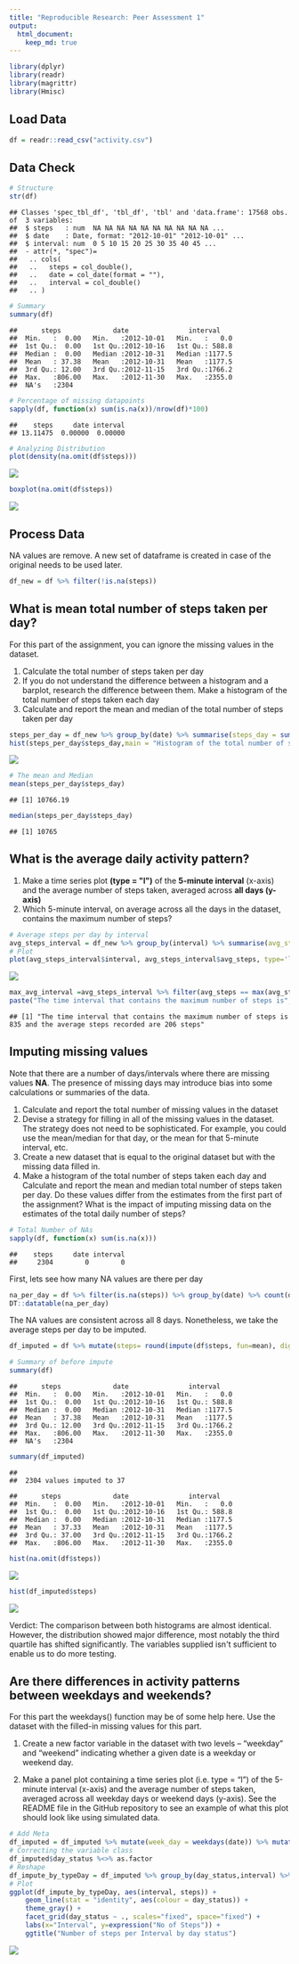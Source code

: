 ```yaml
---
title: "Reproducible Research: Peer Assessment 1"
output: 
  html_document:
    keep_md: true
---
```





```r
library(dplyr)
library(readr)
library(magrittr)
library(Hmisc)
```

## Load Data


```r
df = readr::read_csv("activity.csv")
```

## Data Check


```r
# Structure
str(df)
```

```
## Classes 'spec_tbl_df', 'tbl_df', 'tbl' and 'data.frame':	17568 obs. of  3 variables:
##  $ steps   : num  NA NA NA NA NA NA NA NA NA NA ...
##  $ date    : Date, format: "2012-10-01" "2012-10-01" ...
##  $ interval: num  0 5 10 15 20 25 30 35 40 45 ...
##  - attr(*, "spec")=
##   .. cols(
##   ..   steps = col_double(),
##   ..   date = col_date(format = ""),
##   ..   interval = col_double()
##   .. )
```

```r
# Summary
summary(df)
```

```
##      steps             date               interval     
##  Min.   :  0.00   Min.   :2012-10-01   Min.   :   0.0  
##  1st Qu.:  0.00   1st Qu.:2012-10-16   1st Qu.: 588.8  
##  Median :  0.00   Median :2012-10-31   Median :1177.5  
##  Mean   : 37.38   Mean   :2012-10-31   Mean   :1177.5  
##  3rd Qu.: 12.00   3rd Qu.:2012-11-15   3rd Qu.:1766.2  
##  Max.   :806.00   Max.   :2012-11-30   Max.   :2355.0  
##  NA's   :2304
```

```r
# Percentage of missing datapoints
sapply(df, function(x) sum(is.na(x))/nrow(df)*100)
```

```
##    steps     date interval 
## 13.11475  0.00000  0.00000
```

```r
# Analyzing Distribution
plot(density(na.omit(df$steps)))
```

![](Report_files/figure-html/unnamed-chunk-3-1.png)<!-- -->

```r
boxplot(na.omit(df$steps))
```

![](Report_files/figure-html/unnamed-chunk-3-2.png)<!-- -->

## Process Data

NA values are remove. A new set of dataframe is created in case of the original needs to be used later.

```r
df_new = df %>% filter(!is.na(steps))
```


## What is mean total number of steps taken per day?

For this part of the assignment, you can ignore the missing values in the dataset.

1.  Calculate the total number of steps taken per day
2.  If you do not understand the difference between a histogram and a barplot, research the difference between them. Make a histogram of the total number of steps taken each day
3.  Calculate and report the mean and median of the total number of steps taken per day


```r
steps_per_day = df_new %>% group_by(date) %>% summarise(steps_day = sum(steps))
hist(steps_per_day$steps_day,main = "Histogram of the total number of steps per day",xlab = "Steps")
```

![](Report_files/figure-html/unnamed-chunk-5-1.png)<!-- -->

```r
# The mean and Median
mean(steps_per_day$steps_day)
```

```
## [1] 10766.19
```

```r
median(steps_per_day$steps_day)
```

```
## [1] 10765
```

## What is the average daily activity pattern?

1.  Make a time series plot __(type = "l")__ of the __5-minute interval__ (x-axis) and the average number of steps taken, averaged across __all days (y-axis)__
2.  Which 5-minute interval, on average across all the days in the dataset, contains the maximum number of steps?


```r
# Average steps per day by interval
avg_steps_interval = df_new %>% group_by(interval) %>% summarise(avg_steps = mean(steps))
# Plot
plot(avg_steps_interval$interval, avg_steps_interval$avg_steps, type='l', col=1, main="Average number of steps by Interval", xlab="Time Intervals", ylab="Average Number of Steps")
```

![](Report_files/figure-html/unnamed-chunk-6-1.png)<!-- -->


```r
max_avg_interval =avg_steps_interval %>% filter(avg_steps == max(avg_steps))
paste("The time interval that contains the maximum number of steps is",max_avg_interval$interval,"and the average steps recorded are",round(max_avg_interval$avg_steps),"steps")
```

```
## [1] "The time interval that contains the maximum number of steps is 835 and the average steps recorded are 206 steps"
```

## Imputing missing values
Note that there are a number of days/intervals where there are missing values __NA__. The presence of missing days may introduce bias into some calculations or summaries of the data.

1.  Calculate and report the total number of missing values in the dataset 
2.  Devise a strategy for filling in all of the missing values in the dataset. The strategy does not need to be sophisticated. For example, you could use the mean/median for that day, or the mean for that 5-minute interval, etc.
3.  Create a new dataset that is equal to the original dataset but with the missing data filled in.
4.  Make a histogram of the total number of steps taken each day and Calculate and report the mean and median total number of steps taken per day. Do these values differ from the estimates from the first part of the assignment? What is the impact of imputing missing data on the estimates of the total daily number of steps?


```r
# Total Number of NAs
sapply(df, function(x) sum(is.na(x)))
```

```
##    steps     date interval 
##     2304        0        0
```

First, lets see how many NA values are there per day


```r
na_per_day = df %>% filter(is.na(steps)) %>% group_by(date) %>% count(date)
DT::datatable(na_per_day)
```

<!--html_preserve--><div id="htmlwidget-16e1c10c25d6604c6931" style="width:100%;height:auto;" class="datatables html-widget"></div>
<script type="application/json" data-for="htmlwidget-16e1c10c25d6604c6931">{"x":{"filter":"none","data":[["1","2","3","4","5","6","7","8"],["2012-10-01","2012-10-08","2012-11-01","2012-11-04","2012-11-09","2012-11-10","2012-11-14","2012-11-30"],[288,288,288,288,288,288,288,288]],"container":"<table class=\"display\">\n  <thead>\n    <tr>\n      <th> <\/th>\n      <th>date<\/th>\n      <th>n<\/th>\n    <\/tr>\n  <\/thead>\n<\/table>","options":{"columnDefs":[{"className":"dt-right","targets":2},{"orderable":false,"targets":0}],"order":[],"autoWidth":false,"orderClasses":false}},"evals":[],"jsHooks":[]}</script><!--/html_preserve-->

The NA values are consistent across all 8 days. Nonetheless, we take the average steps per day to be imputed.


```r
df_imputed = df %>% mutate(steps= round(impute(df$steps, fun=mean), digits = 0))

# Summary of before impute
summary(df)
```

```
##      steps             date               interval     
##  Min.   :  0.00   Min.   :2012-10-01   Min.   :   0.0  
##  1st Qu.:  0.00   1st Qu.:2012-10-16   1st Qu.: 588.8  
##  Median :  0.00   Median :2012-10-31   Median :1177.5  
##  Mean   : 37.38   Mean   :2012-10-31   Mean   :1177.5  
##  3rd Qu.: 12.00   3rd Qu.:2012-11-15   3rd Qu.:1766.2  
##  Max.   :806.00   Max.   :2012-11-30   Max.   :2355.0  
##  NA's   :2304
```

```r
summary(df_imputed)
```

```
## 
##  2304 values imputed to 37
```

```
##      steps             date               interval     
##  Min.   :  0.00   Min.   :2012-10-01   Min.   :   0.0  
##  1st Qu.:  0.00   1st Qu.:2012-10-16   1st Qu.: 588.8  
##  Median :  0.00   Median :2012-10-31   Median :1177.5  
##  Mean   : 37.33   Mean   :2012-10-31   Mean   :1177.5  
##  3rd Qu.: 37.00   3rd Qu.:2012-11-15   3rd Qu.:1766.2  
##  Max.   :806.00   Max.   :2012-11-30   Max.   :2355.0
```

```r
hist(na.omit(df$steps))
```

![](Report_files/figure-html/unnamed-chunk-10-1.png)<!-- -->

```r
hist(df_imputed$steps)
```

![](Report_files/figure-html/unnamed-chunk-10-2.png)<!-- -->

Verdict: The comparison between both histograms are almost identical. However, the distribution showed major difference, most notably the third quartile has shifted significantly. The variables supplied isn't sufficient to enable us to do more testing.

## Are there differences in activity patterns between weekdays and weekends?

For this part the weekdays() function may be of some help here. Use the dataset with the filled-in missing values for this part.

1.  Create a new factor variable in the dataset with two levels – “weekday” and “weekend” indicating whether a given date is a weekday or weekend day.

2.  Make a panel plot containing a time series plot (i.e. type = “l”) of the 5-minute interval (x-axis) and the average number of steps taken, averaged across all weekday days or weekend days (y-axis). See the README file in the GitHub repository to see an example of what this plot should look like using simulated data.


```r
# Add Meta
df_imputed = df_imputed %>% mutate(week_day = weekdays(date)) %>% mutate(day_status = ifelse(!week_day %in% c("Saturday","Sunday"),"Weekdays","Weekend"))
# Correcting the variable class
df_imputed$day_status %<>% as.factor
# Reshape
df_impute_by_typeDay = df_imputed %>% group_by(day_status,interval) %>% summarise(steps = mean(steps))
# Plot
ggplot(df_impute_by_typeDay, aes(interval, steps)) +
    geom_line(stat = "identity", aes(colour = day_status)) +
    theme_gray() +
    facet_grid(day_status ~ ., scales="fixed", space="fixed") +
    labs(x="Interval", y=expression("No of Steps")) +
    ggtitle("Number of steps per Interval by day status")
```

![](Report_files/figure-html/unnamed-chunk-11-1.png)<!-- -->

